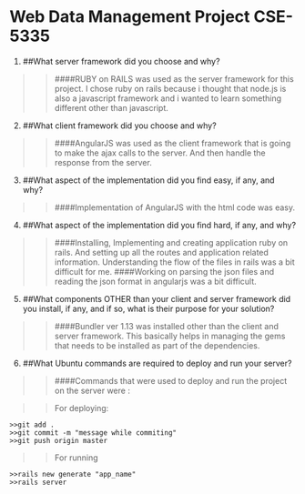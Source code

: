 # Web Data Management Project CSE-5335

1. ##What server framework did you choose and why?
>>####RUBY on RAILS was used as the server framework for this project. I chose ruby on rails because i thought that node.js is also a javascript framework and i wanted to learn something different other than javascript. 

2. ##What client framework did you choose and why?
>>####AngularJS was used as the client framework that is going to make the ajax calls to the server. And then handle the response from the server. 

3. ##What aspect of the implementation did you find easy, if any, and why?
>>####Implementation of AngularJS with the html code was easy. 

4. ##What aspect of the implementation did you find hard, if any, and why?
>>####Installing, Implementing and creating application ruby on rails. And setting up all the routes and application related information. Understanding the flow of the files in rails was a bit difficult for me. 
>>####Working on parsing the json files and reading the json format in angularjs was a bit difficult. 


5. ##What components OTHER than your client and server framework did you install, if any, and if so, what is their purpose for your solution?
>>####Bundler ver 1.13 was installed other than the client and server framework. This basically helps in managing the gems that needs to be installed as part of the dependencies. 
 
6. ##What Ubuntu commands are required to deploy and run your server?
>>####Commands that were used to deploy and run the project on the server were : 

>>For deploying:
~~~~
>>git add .
>>git commit -m "message while commiting"
>>git push origin master
~~~~

>>For running 
~~~~
>>rails new generate "app_name"
>>rails server
~~~~


